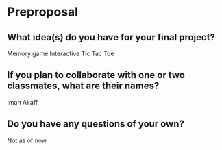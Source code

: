 # Preproposal

## What idea(s) do you have for your final project?

Memory game 
Interactive Tic Tac Toe 

## If you plan to collaborate with one or two classmates, what are their names?

Iman Akaff

## Do you have any questions of your own?

Not as of now. 
